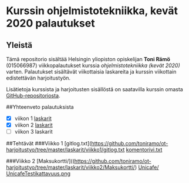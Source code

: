 # Kurssin ohjelmistotekniikka, kevät 2020 palautukset

## Yleistä

Tämä repositorio sisältää Helsingin yliopiston  opiskelijan **Toni Rämö** (015066987) viikkopalautukset kurssia *ohjelmistotekniikka (kevät 2020)* varten. Palautukset sisältävät viikottaisia laskareita ja kurssin viikottain edistettävän harjoitustyön.

Lisätietoja kurssista ja harjoitusten sisällöstä on saatavilla kurssin omasta [GitHub-repositoriosta](https://github.com/mluukkai/ohjelmistotekniikka-kevat-2020).

##Yhteenveto palautuksista
- [x] viikon 1 [laskarit](https://github.com/toniramo/ot-harjoitustyo/tree/master/laskarit/viikko1)
- [x] viikon 2 [laskarit](https://github.com/toniramo/ot-harjoitustyo/tree/master/laskarit/viikko2)
- [ ] viikon 3 laskarit

##Tehtävät
###Viikko 1
[gitlog.txt](https://github.com/toniramo/ot-harjoitustyo/tree/master/laskarit/viikko1/gitlog.txt
[komentorivi.txt](https://github.com/toniramo/ot-harjoitustyo/tree/master/laskarit/viikko1/komentorivi.txt)

###Viikko 2
[Maksukortti/]((https://github.com/toniramo/ot-harjoitustyo/tree/master/laskarit/viikko2/Maksukortti/)
[Unicafe/](https://github.com/toniramo/ot-harjoitustyo/tree/master/laskarit/viikko2/Unicafe/)
[UnicafeTestikattavuus.png](https://github.com/toniramo/ot-harjoitustyo/tree/master/laskarit/viikko2/UnicafeTestikattavuus.png)
